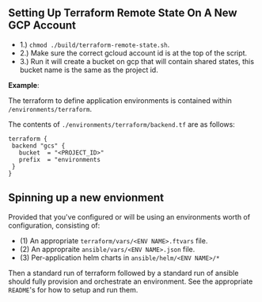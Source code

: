 

## Setting Up Terraform Remote State On A New GCP Account

- 1.) `chmod ./build/terraform-remote-state.sh`.
- 2.) Make sure the correct gcloud account id is at the top of the script.
- 3.) Run it  will create a bucket on gcp that will contain shared states, this bucket name is the same as the project id.


**Example**:

The terraform to define application environments is contained within `/environments/terraform`.

The contents of `./environments/terraform/backend.tf` are as follows:

```
terraform {
 backend "gcs" {
   bucket  = "<PROJECT_ID>"
   prefix  = "environments
 }
}
```

## Spinning up a new envionment

Provided that you've configured or will be using an environments worth of configuration, consisting of:
    
- (1) An appropriate `terraform/vars/<ENV NAME>.ftvars` file.
- (2) An appropraite `ansible/vars/<ENV NAME>.json` file.
- (3) Per-application helm charts in `ansible/helm/<ENV NAME>/*`

Then a standard run of terraform followed by a standard run of ansible should fully provision and orchestrate an environment. See the appropriate `README`'s for how to setup and run them.

